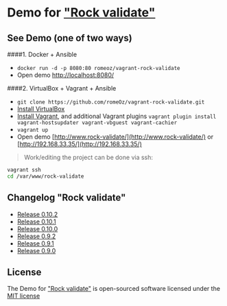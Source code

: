 Demo for ["Rock validate"](https://github.com/romeOz/rock-validate)
====================

See Demo (one of two ways)
-------------------

####1. Docker + Ansible

 * `docker run -d -p 8080:80 romeoz/vagrant-rock-validate`
 * Open demo [http://localhost:8080/](http://localhost:8080/)
 
####2. VirtualBox + Vagrant + Ansible

 * `git clone https://github.com/romeOz/vagrant-rock-validate.git`
 * [Install VirtualBox](https://www.virtualbox.org/wiki/Downloads)
 * [Install Vagrant](https://www.vagrantup.com/downloads), and additional Vagrant plugins `vagrant plugin install vagrant-hostsupdater vagrant-vbguest vagrant-cachier`
 * `vagrant up`
 * Open demo [http://www.rock-validate/](http://www.rock-validate/) or [http://192.168.33.35/](http://192.168.33.35/)

> Work/editing the project can be done via ssh:

```bash
vagrant ssh
cd /var/www/rock-validate
```

Changelog "Rock validate"
-------------------
 * [Release 0.10.2](https://github.com/romeOz/rock-validate/releases/tag/0.10.2)
 * [Release 0.10.1](https://github.com/romeOz/rock-validate/releases/tag/0.10.1)
 * [Release 0.10.0](https://github.com/romeOz/rock-validate/releases/tag/0.10.0)
 * [Release 0.9.2](https://github.com/romeOz/rock-validate/releases/tag/0.9.2)
 * [Release 0.9.1](https://github.com/romeOz/rock-validate/releases/tag/0.9.1)
 * [Release 0.9.0](https://github.com/romeOz/rock-validate/releases/tag/0.9.0)
 
License
-------------------

The Demo for ["Rock validate"](https://github.com/romeOz/rock-validate) is open-sourced software licensed under the [MIT license](http://opensource.org/licenses/MIT)